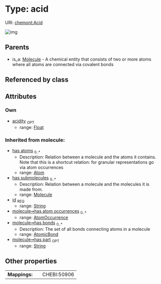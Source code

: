 
# Type: acid




URI: [chemont:Acid](https://w3id.org/chemont/Acid)


![img](http://yuml.me/diagram/nofunky;dir:TB/class/[Molecule],[AtomicBond],[AtomOccurrence],[Atom],[Molecule]^-[Acid&#124;acidity:float%20%3F;has_part(i):string%20%3F;id(i):string])

## Parents

 *  is_a: [Molecule](Molecule.md) - A chemical entity that consists of two or more atoms where all atoms are connected via covalent bonds

## Referenced by class


## Attributes


### Own

 * [acidity](acidity.md)  <sub>OPT</sub>
    * range: [Float](types/Float.md)

### Inherited from molecule:

 * [has atoms](has_atoms.md)  <sub>0..*</sub>
    * Description: Relation between a molecule and the atoms it contains. Note that this is a shortcut relation: for granular representations go via atom occurrences
    * range: [Atom](Atom.md)
 * [has submolecules](has_submolecules.md)  <sub>0..*</sub>
    * Description: Relation between a molecule and the molecules it is made from.
    * range: [Molecule](Molecule.md)
 * [id](id.md)  <sub>REQ</sub>
    * range: [String](types/String.md)
 * [molecule➞has atom occurrences](molecule_has_atom_occurrences.md)  <sub>0..*</sub>
    * range: [AtomOccurrence](AtomOccurrence.md)
 * [molecule➞has bonds](molecule_has_bonds.md)  <sub>0..*</sub>
    * Description: The set of all bonds connecting atoms in a molecule
    * range: [AtomicBond](AtomicBond.md)
 * [molecule➞has part](molecule_has_part.md)  <sub>OPT</sub>
    * range: [String](types/String.md)

## Other properties

|  |  |  |
| --- | --- | --- |
| **Mappings:** | | CHEBI:50906 |


